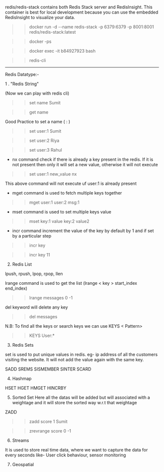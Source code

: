 redis/redis-stack contains both Redis Stack server and RedisInsight. This container is best for local development because you can use the embedded RedisInsight to visualize your data.

>> docker run -d --name redis-stack -p 6379:6379 -p 8001:8001 redis/redis-stack:latest

>> docker -ps

>> docker exec -it b84927923 bash

>> redis-cli

----------

Redis Datatype:- 

 1 . "Redis String" 

 (Now we can play with redis cli)

 >> set name Sumit

 >> get name

 Good Practice to set a name ( <entity>:<key> )

 >> set user:1 Sumit

 >> set user:2 Riya

 >> set user:3 Rahul


- nx command check if there is already a key present in the redis. If it is not present then only it will set a new value, otherwise it will not execute

 >> set user:1 new_value nx
 
 This above command will not execute uf user:1 is already present

 - mget command is used to fetch multiple keys together

 >> mget user:1 user:2 msg:1

 - mset command is used to set multiple keys value

 >> mset key:1 value key:2 value2

 - incr command increment the value of the key by default by 1 and if set by a particular step

 >> incr key 

 >> incr key 11


2. Redis List

lpush, rpush, lpop, rpop, llen

lrange command is used to get the list (lrange < key > start_index end_index)

>> lrange messages 0 -1 

del keyword will delete any key

>> del messages

N.B: To find all the keys or search keys we can use KEYS < Pattern>

>> KEYS User:*

3. Redis Sets

set is used to put unique values in redis. eg- ip address of all the customers visiting the website.
It will not add the value again with the same key.

SADD
SREMS
SISMEMBER
SINTER
SCARD

4. Hashmap

HSET
HGET
HMGET
HINCRBY

5. Sorted Set
Here all the datas will be added but will associated with a weightage and it will store the sorted way w.r.t that weightage

ZADD 

>> zadd score 1 Sumit

>> zrevrange score 0 -1

6. Streams

It is used to store real time data, where we want to capture the data for every seconds like- User click behaviour, sensor monitoring

7. Geospatial


